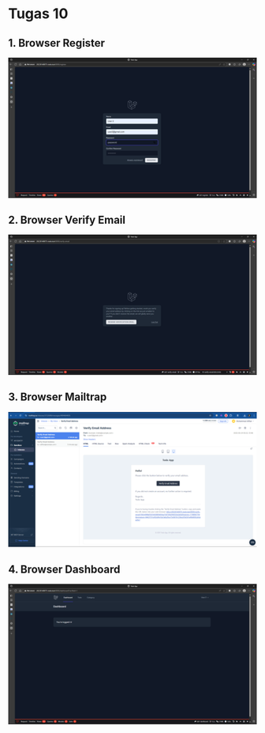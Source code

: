 # Tugas 10

## 1. Browser Register
![Alt text](screenshot/tugas10/register_10.png)
## 2. Browser Verify Email
![Alt text](screenshot/tugas10/verif_10.png)
## 3. Browser Mailtrap
![Alt text](screenshot/tugas10/mailtrap_10.png)
## 4. Browser Dashboard
![Alt text](screenshot/tugas10/dashboard_10.png)